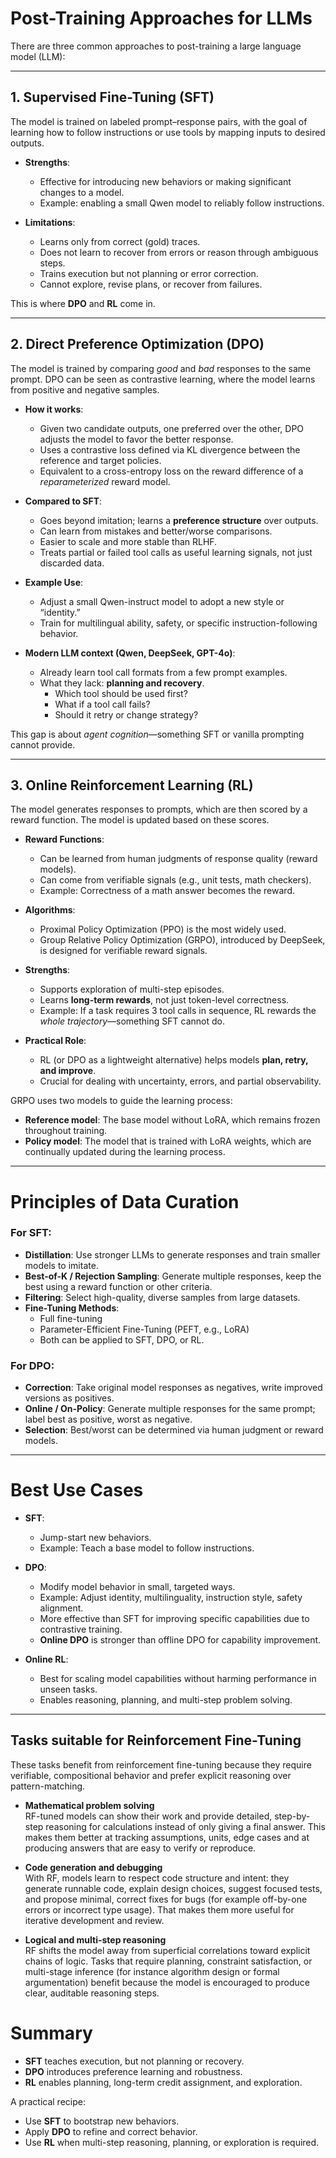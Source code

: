 # Post-Training Approaches for LLMs

There are three common approaches to post-training a large language model (LLM):

---

## 1. Supervised Fine-Tuning (SFT)

The model is trained on labeled prompt–response pairs, with the goal of learning how to follow instructions or use tools by mapping inputs to desired outputs.

- **Strengths**:  
  - Effective for introducing new behaviors or making significant changes to a model.  
  - Example: enabling a small Qwen model to reliably follow instructions.

- **Limitations**:  
  - Learns only from correct (gold) traces.  
  - Does not learn to recover from errors or reason through ambiguous steps.  
  - Trains execution but not planning or error correction.  
  - Cannot explore, revise plans, or recover from failures.

This is where **DPO** and **RL** come in.

---

## 2. Direct Preference Optimization (DPO)

The model is trained by comparing *good* and *bad* responses to the same prompt. DPO can be seen as contrastive learning, where the model learns from positive and negative samples.

- **How it works**:  
  - Given two candidate outputs, one preferred over the other, DPO adjusts the model to favor the better response.  
  - Uses a contrastive loss defined via KL divergence between the reference and target policies.  
  - Equivalent to a cross-entropy loss on the reward difference of a *reparameterized* reward model.  

- **Compared to SFT**:  
  - Goes beyond imitation; learns a **preference structure** over outputs.  
  - Can learn from mistakes and better/worse comparisons.  
  - Easier to scale and more stable than RLHF.  
  - Treats partial or failed tool calls as useful learning signals, not just discarded data.

- **Example Use**:  
  - Adjust a small Qwen-instruct model to adopt a new style or “identity.”  
  - Train for multilingual ability, safety, or specific instruction-following behavior.

- **Modern LLM context (Qwen, DeepSeek, GPT-4o)**:  
  - Already learn tool call formats from a few prompt examples.  
  - What they lack: **planning and recovery**.  
    - Which tool should be used first?  
    - What if a tool call fails?  
    - Should it retry or change strategy?  

This gap is about *agent cognition*—something SFT or vanilla prompting cannot provide.

---

## 3. Online Reinforcement Learning (RL)

The model generates responses to prompts, which are then scored by a reward function. The model is updated based on these scores.

- **Reward Functions**:  
  - Can be learned from human judgments of response quality (reward models).  
  - Can come from verifiable signals (e.g., unit tests, math checkers).  
  - Example: Correctness of a math answer becomes the reward.  

- **Algorithms**:  
  - Proximal Policy Optimization (PPO) is the most widely used.  
  - Group Relative Policy Optimization (GRPO), introduced by DeepSeek, is designed for verifiable reward signals.

- **Strengths**:  
  - Supports exploration of multi-step episodes.  
  - Learns **long-term rewards**, not just token-level correctness.  
  - Example: If a task requires 3 tool calls in sequence, RL rewards the *whole trajectory*—something SFT cannot do.

- **Practical Role**:  
  - RL (or DPO as a lightweight alternative) helps models **plan, retry, and improve**.  
  - Crucial for dealing with uncertainty, errors, and partial observability.

GRPO uses two models to guide the learning process:

- **Reference model**: The base model without LoRA, which remains frozen throughout training.
- **Policy model**: The model that is trained with LoRA weights, which are continually updated during the learning process.

---

# Principles of Data Curation

### For SFT:
- **Distillation**: Use stronger LLMs to generate responses and train smaller models to imitate.  
- **Best-of-K / Rejection Sampling**: Generate multiple responses, keep the best using a reward function or other criteria.  
- **Filtering**: Select high-quality, diverse samples from large datasets.  
- **Fine-Tuning Methods**:  
  - Full fine-tuning  
  - Parameter-Efficient Fine-Tuning (PEFT, e.g., LoRA)  
  - Both can be applied to SFT, DPO, or RL.

### For DPO:
- **Correction**: Take original model responses as negatives, write improved versions as positives.  
- **Online / On-Policy**: Generate multiple responses for the same prompt; label best as positive, worst as negative.  
- **Selection**: Best/worst can be determined via human judgment or reward models.

---

# Best Use Cases

- **SFT**:  
  - Jump-start new behaviors.  
  - Example: Teach a base model to follow instructions.

- **DPO**:  
  - Modify model behavior in small, targeted ways.  
  - Example: Adjust identity, multilinguality, instruction style, safety alignment.  
  - More effective than SFT for improving specific capabilities due to contrastive training.  
  - **Online DPO** is stronger than offline DPO for capability improvement.

- **Online RL**:  
  - Best for scaling model capabilities without harming performance in unseen tasks.  
  - Enables reasoning, planning, and multi-step problem solving.

---

## Tasks suitable for Reinforcement Fine-Tuning

These tasks benefit from reinforcement fine-tuning because they require verifiable, compositional behavior and prefer explicit reasoning over pattern-matching.

- **Mathematical problem solving**  
  RF-tuned models can show their work and provide detailed, step-by-step reasoning for calculations instead of only giving a final answer. This makes them better at tracking assumptions, units, edge cases and at producing answers that are easy to verify or reproduce.

- **Code generation and debugging**  
  With RF, models learn to respect code structure and intent: they generate runnable code, explain design choices, suggest focused tests, and propose minimal, correct fixes for bugs (for example off-by-one errors or incorrect type usage). That makes them more useful for iterative development and review.

- **Logical and multi-step reasoning**  
  RF shifts the model away from superficial correlations toward explicit chains of logic. Tasks that require planning, constraint satisfaction, or multi-stage inference (for instance algorithm design or formal argumentation) benefit because the model is encouraged to produce clear, auditable reasoning steps.


# Summary

- **SFT** teaches execution, but not planning or recovery.  
- **DPO** introduces preference learning and robustness.  
- **RL** enables planning, long-term credit assignment, and exploration.  

A practical recipe:  
- Use **SFT** to bootstrap new behaviors.  
- Apply **DPO** to refine and correct behavior.  
- Use **RL** when multi-step reasoning, planning, or exploration is required.

